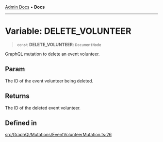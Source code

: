 [Admin Docs](/) • **Docs**

***

# Variable: DELETE\_VOLUNTEER

> `const` **DELETE\_VOLUNTEER**: `DocumentNode`

GraphQL mutation to delete an event volunteer.

## Param

The ID of the event volunteer being deleted.

## Returns

The ID of the deleted event volunteer.

## Defined in

[src/GraphQl/Mutations/EventVolunteerMutation.ts:26](https://github.com/PalisadoesFoundation/talawa-admin/blob/main/src/GraphQl/Mutations/EventVolunteerMutation.ts#L26)
